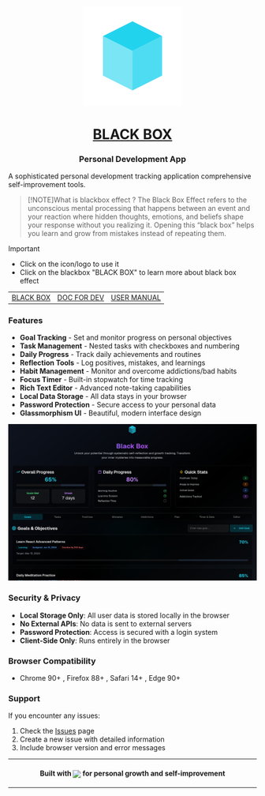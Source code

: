 <div align="center">
<a href="https://locamartin.github.io/blackbox">
     <img src="res/icon.svg"/>
     <h1><a href="res/BLACK_BOX.md">BLACK BOX</a></h1>
     <h3>Personal Development App</h3>
</a>
</div>

A sophisticated personal development tracking application comprehensive self-improvement tools.

> [!NOTE]What is blackbox effect ?
> The Black Box Effect refers to the unconscious mental processing that happens
> between an event and your reaction where hidden thoughts, emotions, and
> beliefs shape your response without you realizing it.
> Opening this “black box” helps you learn and grow from mistakes instead of
> repeating them.

> [!important]
> - Click on the icon/logo to use it
> - Click on the blackbox "BLACK BOX" to learn more about black box effect

<div align="center">
<table>
  <tr>
    <td><a href="res/BLACK_BOX.md">BLACK BOX</a></td>
    <td><a href="res/DEV.md">DOC FOR DEV</a></td>
    <td><a href="res/USER_MANUAL.md">USER MANUAL</a></td>
  </tr>
</table>
</div>

### Features

- **Goal Tracking** - Set and monitor progress on personal objectives
- **Task Management** - Nested tasks with checkboxes and numbering
- **Daily Progress** - Track daily achievements and routines  
- **Reflection Tools** - Log positives, mistakes, and learnings
- **Habit Management** - Monitor and overcome addictions/bad habits
- **Focus Timer** - Built-in stopwatch for time tracking
- **Rich Text Editor** - Advanced note-taking capabilities
- **Local Data Storage** - All data stays in your browser
- **Password Protection** - Secure access to your personal data
- **Glassmorphism UI** - Beautiful, modern interface design

<div>
<img src="res/app.png"/>
</div>

### Security & Privacy

- **Local Storage Only**: All user data is stored locally in the browser
- **No External APIs**: No data is sent to external servers
- **Password Protection**: Access is secured with a login system
- **Client-Side Only**: Runs entirely in the browser

### Browser Compatibility

- Chrome 90+ , Firefox 88+ , Safari 14+ , Edge 90+



### Support

If you encounter any issues:

1. Check the [Issues](https://github.com/LocaMartin/blackbox/issues) page
2. Create a new issue with detailed information
3. Include browser version and error messages

---

<h4 align="center">
Built with
<img src="https://upload.wikimedia.org/wikipedia/commons/thumb/5/52/Heart_icon_red_hollow.svg/497px-Heart_icon_red_hollow.svg.png" width="16" style="vertical-align: middle;" />
for personal growth and self-improvement
</h4>

---